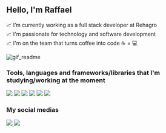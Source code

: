 ## Hello, I'm Raffael

📈 I’m currently working as a full stack developer at Rehagro <br>
📈 I'm passionate for technology and software development <br>
📈 I'm on the team that turns coffee into code ☕ = 💻<br>

![gif_readme](https://user-images.githubusercontent.com/51720161/139523034-f7da3b43-4ee3-411d-9b1e-d6d2c7786f1e.gif)

### Tools, languages and frameworks/libraries that I'm studying/working at the moment
<div>
  <img src="https://img.icons8.com/color/48/000000/html-5--v1.png"/>
  <img src="https://img.icons8.com/color/48/000000/css3.png"/>
  <img src="https://img.icons8.com/color/48/000000/javascript--v1.png"/>
  <img src="https://img.icons8.com/color/48/000000/react-native.png"/>
  <img src="https://img.icons8.com/offices/48/000000/php-logo.png"/>
  <img src="https://img.icons8.com/fluency/48/000000/laravel.png"/>
</div>

### My social medias
<div>
  <a href="mailto:raffaeleloi121@gmail.com" target="_blank">
    <img src="https://img.icons8.com/fluency/48/000000/gmail.png"/>
  </a>
  <a href="https://www.linkedin.com/in/raffael-eloi/" target="_blank">
    <img src="https://img.icons8.com/fluency/48/000000/linkedin.png"/>
  </a>
</div>
